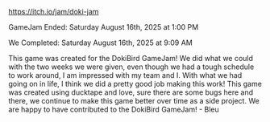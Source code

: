 https://itch.io/jam/doki-jam

GameJam Ended: Saturday August 16th, 2025 at 1:00 PM

We Completed: Saturday August 16th, 2025 at 9:09 AM

This game was created for the DokiBird GameJam! We did what we could with the two weeks we were given, even though we had a tough schedule to work around, I am impressed with my team and I. With what we had going on in life, I think we did a pretty good job making this work! This game was created using ducktape and love, sure there are some bugs here and there, we continue to make this game better over time as a side project. We are happy to have contributed to the DokiBird GameJam! - Bleu
